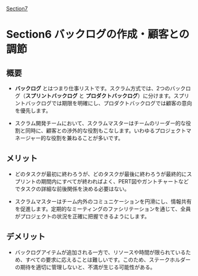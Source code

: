 [Section7](https://github.com/koyama86/Agile_Chapter1.2/blob/main/Section7)

# Section6 __バックログの作成・顧客との調節__

## 概要
- __バックログ__ とはつまり仕事リストです。スクラム方式では、2つのバックログ（__スプリントバックログ__ と __プロダクトバックログ__）に分けます。スプリントバックログでは期限を明確にし、プロダクトバックログでは顧客の意向を優先します。

- スクラム開発チームにおいて、スクラムマスターはチームのリーダー的な役割と同時に、顧客との渉外的な役割もこなします。いわゆるプロジェクトマネージャー的な役割を兼ねることが多いです。
## メリット 
- どのタスクが最初に終わろうが、どのタスクが最後に終わろうが最終的にスプリントの期間内にすべてが終わればよく、PERT図やガントチャートなどでタスクの詳細な前後関係を決める必要はない。

- スクラムマスターはチーム内外のコミュニケーションを円滑にし、情報共有を促進します。定期的なミーティングのファシリテーションを通じて、全員がプロジェクトの状況を正確に把握できるようにします。 

## デメリット 

- バックログアイテムが追加される一方で、リソースや時間が限られているため、すべての要求に応えることは難しいです。このため、ステークホルダーの期待を適切に管理しないと、不満が生じる可能性がある。